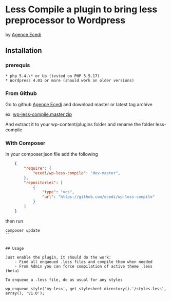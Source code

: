# Less Compile a plugin to bring less preprocessor to Wordpress

by [Agence Ecedi](http://ecedi.fr)

## Installation

### prerequis

    * php 5.4.\* or Up (tested on PHP 5.5.17)
    * Wordpress 4.01 or more (should work on older versions)

### From Github

Go to github [Agence Ecedi](https://github.com/ecedi/wp-less-compile) and download master or latest tag archive

ex: [wp-less-compile.master.zip](https://github.com/ecedi/wp-less-compile/archive/master.zip)

And extract it to your wp-content/plugins folder and rename the folder less-compile

### With Composer

In your composer.json file add the following

```json
    {
        "require": {
            "ecedi/wp-less-compile": "dev-master",
        },
        "repositories": [
            {
                "type": "vcs",
                "url": "https://github.com/ecedi/wp-less-compile"
            }
        ]
    }
```

then run
```
composer update
`̀``


## Usage

Just enable the plugin, it should do the work:
    - Find all enqueued .less files and compile them when needed
    - From Admin you can force compilation of active theme .less (beta)

To enqueue a .less file, do as usual for any styles

```
    wp_enqueue_style('my-less', get_stylesheet_directory().'/styles.less', array(), 'v1.0');
```
